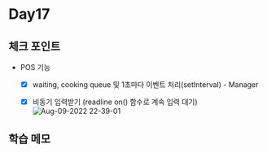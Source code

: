 # Day17

## 체크 포인트
- POS 기능
  - [x] waiting, cooking queue 및 1초마다 이벤트 처리(setInterval) - Manager
  - [x] 비동기 입력받기 (readline on() 함수로 계속 입력 대기)
![Aug-09-2022 22-39-01](https://user-images.githubusercontent.com/64758931/183664226-68238a6a-ce46-48b9-b186-0293325bdff5.gif)


## 학습 메모